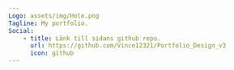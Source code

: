 ```yaml
---
Logo: assets/img/Hole.png
Tagline: My portfolio.
Social:
    - title: Länk till sidans github repo.
      url: https://github.com/Vince12321/Portfolio_Design_v3
      icon: github
---
```

